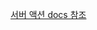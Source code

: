[서버 액션 docs 참조](https://nextjs.org/docs/app/building-your-application/data-fetching/server-actions-and-mutations)
